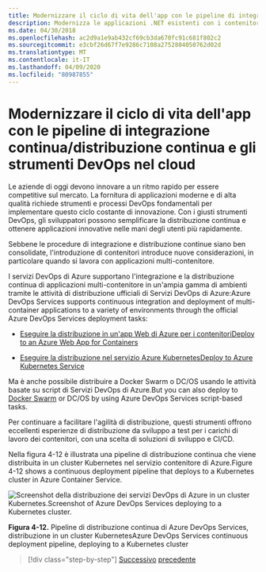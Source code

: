 ```yaml
---
title: Modernizzare il ciclo di vita dell'app con le pipeline di integrazione continua/distribuzione continua e gli strumenti DevOps nel cloud
description: Modernizza le applicazioni .NET esistenti con i contenitori di Azure Cloud e Windows . Modernizza il ciclo di vita della tua app con pipeline CI/CD e strumenti DevOps nel cloud
ms.date: 04/30/2018
ms.openlocfilehash: ac2d9a1e9ab432cf69cb3da670fc91c681f802c2
ms.sourcegitcommit: e3cbf26d67f7e9286c7108a2752804050762d02d
ms.translationtype: MT
ms.contentlocale: it-IT
ms.lasthandoff: 04/09/2020
ms.locfileid: "80987855"
---
```

# <a name="modernize-your-apps-lifecycle-with-cicd-pipelines-and-devops-tools-in-the-cloud"></a>Modernizzare il ciclo di vita dell'app con le pipeline di integrazione continua/distribuzione continua e gli strumenti DevOps nel cloud

Le aziende di oggi devono innovare a un ritmo rapido per essere competitive sul mercato. La fornitura di applicazioni moderne e di alta qualità richiede strumenti e processi DevOps fondamentali per implementare questo ciclo costante di innovazione. Con i giusti strumenti DevOps, gli sviluppatori possono semplificare la distribuzione continua e ottenere applicazioni innovative nelle mani degli utenti più rapidamente.

Sebbene le procedure di integrazione e distribuzione continue siano ben consolidate, l'introduzione di contenitori introduce nuove considerazioni, in particolare quando si lavora con applicazioni multi-contenitore.

I servizi DevOps di Azure supportano l'integrazione e la distribuzione continua di applicazioni multi-contenitore in un'ampia gamma di ambienti tramite le attività di distribuzione ufficiali di Servizi DevOps di Azure:Azure DevOps Services supports continuous integration and deployment of multi-container applications to a variety of environments through the official Azure DevOps Services deployment tasks:

- [Eseguire la distribuzione in un'app Web di Azure per i contenitoriDeploy to an Azure Web App for Containers](https://docs.microsoft.com/azure/devops/pipelines/apps/cd/deploy-docker-webapp?tabs=dotnet-core)

- [Eseguire la distribuzione nel servizio Azure KubernetesDeploy to Azure Kubernetes Service](https://docs.microsoft.com/azure/devops/pipelines/apps/cd/deploy-aks?tabs=dotnet-core)

Ma è anche possibile distribuire a Docker Swarm o DC/OS usando le attività basate su script di Servizi DevOps di Azure.But you can also deploy to [Docker Swarm](https://blog.jcorioland.io/archives/2016/11/29/full-ci-cd-pipeline-to-deploy-multi-containers-application-on-azure-container-service-docker-swarm-using-visual-studio-team-services.html) or DC/OS by using Azure DevOps Services script-based tasks.

Per continuare a facilitare l'agilità di distribuzione, questi strumenti offrono eccellenti esperienze di distribuzione da sviluppo a test per i carichi di lavoro dei contenitori, con una scelta di soluzioni di sviluppo e CI/CD.

Nella figura 4-12 è illustrata una pipeline di distribuzione continua che viene distribuita in un cluster Kubernetes nel servizio contenitore di Azure.Figure 4-12 shows a continuous deployment pipeline that deploys to a Kubernetes cluster in Azure Container Service.

![Screenshot della distribuzione dei servizi DevOps di Azure in un cluster Kubernetes.Screenshot of Azure DevOps Services deploying to a Kubernetes cluster.](./media/life-cycle-ci-cd-pipelines-devops-tools/deploy-mvc-app-container-kubernetes.png)

**Figura 4-12.** Pipeline di distribuzione continua di Azure DevOps Services, distribuzione in un cluster KubernetesAzure DevOps Services continuous deployment pipeline, deploying to a Kubernetes cluster

>[!div class="step-by-step"]
>[Successivo](modernize-your-apps-with-monitoring-and-telemetry.md)
>[precedente](migrate-to-hybrid-cloud-scenarios.md)
